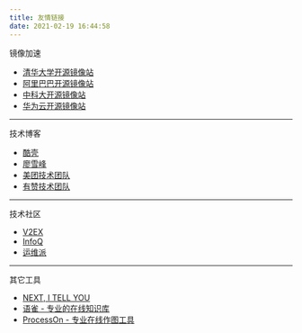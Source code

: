 ```yaml
---
title: 友情链接
date: 2021-02-19 16:44:58
---
```


镜像加速
- [清华大学开源镜像站](https://mirrors.tuna.tsinghua.edu.cn/)
- [阿里巴巴开源镜像站](https://developer.aliyun.com/mirror/)
- [中科大开源镜像站](https://mirrors.ustc.edu.cn/)
- [华为云开源镜像站](https://mirrors.huaweicloud.com/home)

---

技术博客
- [酷壳](https://coolshell.cn/)
- [廖雪峰](https://www.liaoxuefeng.com/)
- [美团技术团队](https://tech.meituan.com/)
- [有赞技术团队](https://tech.youzan.com/)

---

技术社区
- [V2EX](https://www.v2ex.com/?r=opsarno)
- [InfoQ](https://www.infoq.cn/)
- [运维派](http://www.yunweipai.com/)

---

其它工具
- [NEXT, I TELL YOU](https://next.itellyou.cn/)
- [语雀 - 专业的在线知识库](https://www.yuque.com/register?invite_token=e2bca435be90d03fdf585822e2d0e63fda509df6861aa992deb7a342acbf552c)
- [ProcessOn - 专业在线作图工具](https://www.processon.com/i/537878080cf2d97018578179)
